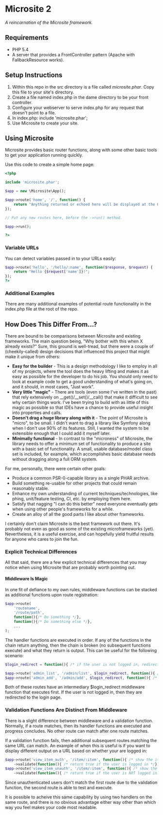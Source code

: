 # Microsite 2
*A reincarnation of the Microsite framework.*

## Requirements

* PHP 5.4
* A server that provides a FrontController pattern (Apache with FallbackResource works).


## Setup Instructions

1. Within this repo in the src directory is a file called *microsite.phar*.  Copy this file to your site's directory.
2. Create a file named index.php in the dame directory to be your front controller.
3. Configure your webserver to serve index.php for any request that doesn't point to a file.
4. In index.php: include 'microsite.phar';
5. Use Microsite to create your site.

## Using Microsite 

Microsite provides basic router functions, along with some other basic tools to get your application running quickly.

Use this code to create a simple home page:
```php
<?php

include 'microsite.phar';

$app = new \Microsite\App();

$app->route('home', '/', function() {
	return "Anything returned or echoed here will be displayed at the URL /";
});

// Put any new routes here, before the ->run() method.

$app->run();

?>
```

### Variable URLs

You can detect variables passed in to your URLs easily:

```php
$app->route('hello', '/hello/:name', function($response, $request) {
	return "Hello {$request['name']}!";
});
?>
```

### Additional Examples

There are many additional examples of potential route functionality in the index.php file at the root of the repo.

## How Does This Differ From...?

There are bound to be comparisons between Microsite and existing frameworks.  The main question being, "Why bother with this when X already exists?"  Sure, this ground is well-tread, but there were a couple of (cheekily-called) design decisions that influenced this project that might make it unique from others:

* **Easy for the builder** - This is a design methodology I like to employ in all of my projects, where the tool does the heavy lifting and makes it as easy as possible for the developer to do his job.  You should only need to look at example code to get a good understanding of what's going on, and it should, in most cases, "Just work".
* **Very little "magic"** - There are tools (even some I've written in the past) that rely extensively on __get()/__set()/__call() that make it difficult to see why certain things work.  I've been trying to build with as little of this magic as possible so that IDEs have a chance to provide useful insight into properties and calls.
* **Doesn't drag a huge library along with it** - The point of Microsite is "micro", to be small.  I didn't want to drag a library like Symfony along when I don't use 90% of its features.  Still, I wanted the system to be extensible enough that I could add it myself later.
* **Minimally functional** - In contrast to the "microness" of Microsite, the library needs to offer a minimum set of functionality to produce a site with a basic set of functionality.  A small, usable database/model class set is included, for example, which accomplishes basic database needs without dragging along a full ORM system.

For me, personally, there were certain other goals:

* Produce a common PSR-0-capable library as a single PHAR archive.
* Build something re-usable for other projects that could remain reasonably stable.
* Enhance my own understanding of current techniques/technologies, like phing, unit/feature testing, CI, etc. by employing them here.
* Satisfy that nagging "I can do this better" need everyone eventually gets when using other people's frameworks for a while.
* Create an alloy of all the good parts I like about other frameworks.

I certainly don't claim Microsite is the best framework out there.  It's probably not even as good as some of the existing microframeworks (yet).  Nevertheless, it is a useful exercise, and can hopefully yield fruitful results for anyone who cares to join the fun.

### Explicit Technical Differences

All that said, there are a few explicit technical differences that you may notice when using Microsite that are probably worth pointing out.

#### Middleware Is Magic

In one fit of defiance to my own rules, middleware functions can be stacked as additional functions upon route registration:

```php
$app->route(
	'routename', 
	'/route/path', 
	function(){/* Do something */},
	function(){/* Do something else */},
	...
);
```

The handler functions are executed in order.  If any of the functions in the chain return anything, then the chain is broken (no subsequent functions execute) and what they return is output.  This can be useful for the following scenario:

```php
$login_redirect = function(){ /* if the user is not logged in, redirect them to the login page */}

$app->route('admin_list', '/admin/list', $login_redirect, function(){ /* show list */ });
$app->route('admin_add', '/admin/add', $login_redirect, function(){ /* add something */ });
```

Both of these routes have an intermediary $login_redirect middleware function that executes first.  If the user is not logged in, then they are redirected to the login page.

### Validation Functions Are Distinct From Middleware

There is a slight difference between middleware and a validation function.  Normally, if a route matches, then its handler functions are executed and progress concludes.  No other route can match after one route matches.

If a validation function fails, then additional subsequent routes matching the same URL can match.  An example of when this is useful is if you want to display different output on a URL based on whether your are logged in:

```php
$app->route('view_item_auth', '/item/:item', function(){ /* show the item with editing fields */})
	->validate(function(){ /* return true if the user is logged in */});
$app->route('view_item_unauth', '/item/:item', function(){ /* show the item WITHOUT editing fields */})
	->validate(function(){ /* return true if the user is NOT logged in */});
```

Since unauthenticated users don't match the first route due to the validation function, the second route is able to test and execute.  

It is possible to acheive this same capability by using two handlers on the same route, and there is no obvious advantage either way other than which way you feel makes your code most readable.

